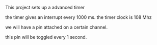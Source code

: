 This project sets up a advanced timer

the timer gives an interrupt every 1000 ms. 
the timer clock is 108 Mhz

we will have a pin attached on a certain channel.

this pin will be toggled every 1 second. 
